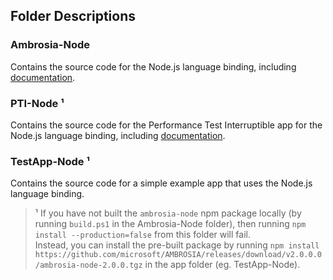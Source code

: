 ## Folder Descriptions

### Ambrosia-Node

Contains the source code for the Node.js language binding, including [documentation](Ambrosia-Node/docs/Introduction.md).

### PTI-Node &#x00B9;

Contains the source code for the Performance Test Interruptible app for the Node.js language binding, including [documentation](PTI-Node/ReadMe.md).

### TestApp-Node &#x00B9;

Contains the source code for a simple example app that uses the Node.js language binding. 

> &#x00B9; If you have not built the `ambrosia-node` npm package locally (by running `build.ps1` in the Ambrosia-Node folder), then running `npm install --production=false` from this folder will fail.<br/>
Instead, you can install the pre-built package by running `npm install https://github.com/microsoft/AMBROSIA/releases/download/v2.0.0.0/ambrosia-node-2.0.0.tgz` in the app folder (eg. TestApp-Node).